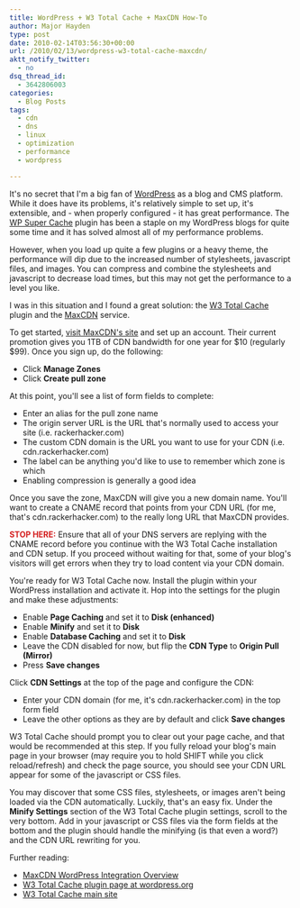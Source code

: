 ```yaml
---
title: WordPress + W3 Total Cache + MaxCDN How-To
author: Major Hayden
type: post
date: 2010-02-14T03:56:30+00:00
url: /2010/02/13/wordpress-w3-total-cache-maxcdn/
aktt_notify_twitter:
  - no
dsq_thread_id:
  - 3642806003
categories:
  - Blog Posts
tags:
  - cdn
  - dns
  - linux
  - optimization
  - performance
  - wordpress

---
```

It's no secret that I'm a big fan of [WordPress][1] as a blog and CMS platform. While it does have its problems, it's relatively simple to set up, it's extensible, and - when properly configured - it has great performance. The [WP Super Cache][2] plugin has been a staple on my WordPress blogs for quite some time and it has solved almost all of my performance problems.

However, when you load up quite a few plugins or a heavy theme, the performance will dip due to the increased number of stylesheets, javascript files, and images. You can compress and combine the stylesheets and javascript to decrease load times, but this may not get the performance to a level you like.

I was in this situation and I found a great solution: the [W3 Total Cache][3] plugin and the [MaxCDN][4] service.

To get started, [visit MaxCDN's site][4] and set up an account. Their current promotion gives you 1TB of CDN bandwidth for one year for $10 (regularly $99). Once you sign up, do the following:

  * Click **Manage Zones**
  * Click **Create pull zone**

At this point, you'll see a list of form fields to complete:

  * Enter an alias for the pull zone name
  * The origin server URL is the URL that's normally used to access your site (i.e. rackerhacker.com)
  * The custom CDN domain is the URL you want to use for your CDN (i.e. cdn.rackerhacker.com)
  * The label can be anything you'd like to use to remember which zone is which
  * Enabling compression is generally a good idea

Once you save the zone, MaxCDN will give you a new domain name. You'll want to create a CNAME record that points from your CDN URL (for me, that's cdn.rackerhacker.com) to the really long URL that MaxCDN provides.

<strong style="color: #D42020;">STOP HERE:</strong> Ensure that all of your DNS servers are replying with the CNAME record before you continue with the W3 Total Cache installation and CDN setup. If you proceed without waiting for that, some of your blog's visitors will get errors when they try to load content via your CDN domain.

You're ready for W3 Total Cache now. Install the plugin within your WordPress installation and activate it. Hop into the settings for the plugin and make these adjustments:

  * Enable **Page Caching** and set it to **Disk (enhanced)**
  * Enable **Minify** and set it to **Disk**
  * Enable **Database Caching** and set it to **Disk**
  * Leave the CDN disabled for now, but flip the **CDN Type** to **Origin Pull (Mirror)**
  * Press **Save changes**

Click **CDN Settings** at the top of the page and configure the CDN:

  * Enter your CDN domain (for me, it's cdn.rackerhacker.com) in the top form field
  * Leave the other options as they are by default and click **Save changes**

W3 Total Cache should prompt you to clear out your page cache, and that would be recommended at this step. If you fully reload your blog's main page in your browser (may require you to hold SHIFT while you click reload/refresh) and check the page source, you should see your CDN URL appear for some of the javascript or CSS files.

You may discover that some CSS files, stylesheets, or images aren't being loaded via the CDN automatically. Luckily, that's an easy fix. Under the **Minify Settings** section of the W3 Total Cache plugin settings, scroll to the very bottom. Add in your javascript or CSS files via the form fields at the bottom and the plugin should handle the minifying (is that even a word?) and the CDN URL rewriting for you.

Further reading:

  * [MaxCDN WordPress Integration Overview][5]
  * [W3 Total Cache plugin page at wordpress.org][3]
  * [W3 Total Cache main site][6]

 [1]: http://wordpress.org/
 [2]: http://wordpress.org/extend/plugins/wp-super-cache/
 [3]: http://wordpress.org/extend/plugins/w3-total-cache/
 [4]: http://www.maxcdn.com/
 [5]: http://www.maxcdn.com/wordpress-cdn-module.php
 [6]: http://www.w3-edge.com/wordpress-plugins/w3-total-cache/

